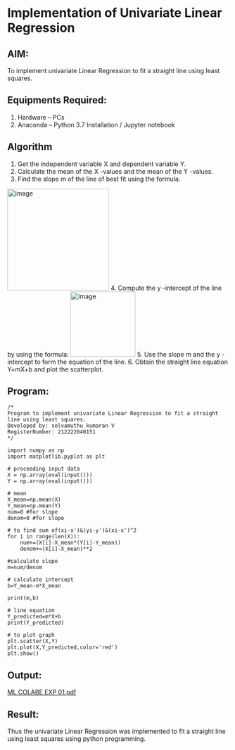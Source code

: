# Implementation of Univariate Linear Regression
## AIM:
To implement univariate Linear Regression to fit a straight line using least squares.

## Equipments Required:
1. Hardware – PCs
2. Anaconda – Python 3.7 Installation / Jupyter notebook

## Algorithm
1. Get the independent variable X and dependent variable Y.
2. Calculate the mean of the X -values and the mean of the Y -values.
3. Find the slope m of the line of best fit using the formula. 
<img width="231" alt="image" src="https://user-images.githubusercontent.com/93026020/192078527-b3b5ee3e-992f-46c4-865b-3b7ce4ac54ad.png">
4. Compute the y -intercept of the line by using the formula:
<img width="148" alt="image" src="https://user-images.githubusercontent.com/93026020/192078545-79d70b90-7e9d-4b85-9f8b-9d7548a4c5a4.png">
5. Use the slope m and the y -intercept to form the equation of the line.
6. Obtain the straight line equation Y=mX+b and plot the scatterplot.

## Program:
```
/*
Program to implement univariate Linear Regression to fit a straight line using least squares.
Developed by: selvamuthu kumaran V
RegisterNumber: 212222040151
*/

import numpy as np
import matplotlib.pyplot as plt

# proceeding input data
X = np.array(eval(input()))
Y = np.array(eval(input()))

# mean
X_mean=np.mean(X)
Y_mean=np.mean(Y)
num=0 #for slope
denom=0 #for slope

# to find sum of(xi-x')&(yi-y')&(xi-x')^2
for i in range(len(X)):
    num+=(X[i]-X_mean*(Y[i]-Y_mean))
    denom+=(X[i]-X_mean)**2

#calculate slope
m=num/denom

# calculate intercept
b=Y_mean-m*X_mean

print(m,b)

# line equation
Y_predicted=m*X+b
print(Y_predicted)

# to plot graph
plt.scatter(X,Y)
plt.plot(X,Y_predicted,color='red')
plt.show()
```

## Output:

[ML COLABE EXP 01.pdf](https://github.com/selva258963/Find-the-best-fit-line-using-Least-Squares-Method/files/14354375/ML.COLABE.EXP.01.pdf)


## Result:
Thus the univariate Linear Regression was implemented to fit a straight line using least squares using python programming.
